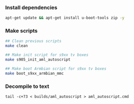 ### Install dependencies

```sh
apt-get update && apt-get install u-boot-tools zip -y
```

### Make scripts

```sh
## Clean previous scripts
make clean

## Make init script for s9xx tv boxes
make s905_init_aml_autoscript

## Make boot Armbian script for s9xx tv boxes
make boot_s9xx_armbian_mmc
```

### Decompile to text

```
tail -c+73 < builds/aml_autoscript > aml_autoscript.cmd
```
